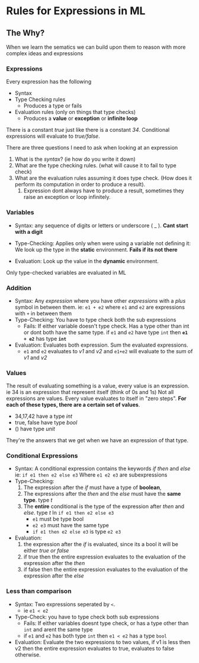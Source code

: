 # Rules for Expressions in ML

## The Why?

When we learn the sematics we can build upon them to reason with more complex ideas and expressions

### Expressions

Every expression has the following

* Syntax
* Type Checking rules
  * Produces a type or fails
* Evaluation rules (only on things that type checks)
  * Produces a **value** or **exception** or **infinite loop**

There is a constant *true* just like there is a constant *34*.
Conditional expressions will evaluate to *true/false*.

There are three questions I need to ask when looking at an expression

1. What is the *syntax*? (ie how do you write it down)
2. What are the type checking rules. (what will cause it to fail to type check)
3. What are the evaluation rules assuming it does type check. (How does it perform its computation in order to produce a result).
   1. Expression dont always have to produce a result, sometimes they raise an exception or loop infinitely.

### Variables

* Syntax: any sequence of digits or letters or underscore ( _ ). **Cant start with a digit**

* Type-Checking: Applies only when were using a variable not defining it: We look up the type in the **static** environment. **Fails if its not there**
* Evaluation: Look up the value in the **dynamic** environment.

Only type-checked variables are evaluated in ML

### Addition

* Syntax: Any *expression* where you have other *expressions* with a *plus* symbol in between them.
ie: `e1 + e2` where `e1` and `e2` are expressions with `+` in between them
* Type-Checking: You have to type check both the sub expressions
  * Fails: If either variable doesn't type check. Has a type other than int or dont both have the same type.
 if `e1` and `e2` have type `int` then **`e1 + e2`** has type **`int`**
* Evaluation: Evaluates both expression. Sum the evaluated expressions.
  * `e1` and `e2` evaluates to *v1* and *v2* and `e1+e2` will evaluate to the *sum* of *v1* and *v2*

### Values

The result of evaluating something is a value, every value is an expression. ie 34 is an expression that represent itself (think of 0s and 1s)
Not all expressions are values.
Every value evaluates to itself in "zero steps".
**For each of these types, there are a certain set of values**.

* 34,17,42 have a type *int*
* true, false have type *bool*
* () have type *unit*

They're the answers that we get when we have an expression of that type.

### Conditional Expressions

* Syntax: A conditional expression contains the keywords *if* *then* and *else*
ie: `if e1 then e2 else e3`
Where `e1 e2 e3` are subexpressions
* Type-Checking:
  1. The expression after the *if* must have a type of **boolean**,
  2. The expressions after the *then* and the *else* must have the **same type**. type *t*
  3. The **entire** conditional is the type of the expression after *then* and *else*. type *t*
   In `if e1 then e2 else e3`
     * `e1` must be type bool
     * `e2 e3` must have the same type
     * `if e1 then e2 else e3` is type `e2 e3`
* Evaluation:
  1. the expression after the *if* is evaluated, since its a bool it will be either *true or false*
  2. if true then the entire expression evaluates to the evaluation of the expression after the *then*
  3. if false then the entire expression evaluates to the evaluation of the expression after the *else*

### Less than comparison

* Syntax: Two expressions seperated by `<`.
  * ie `e1 < e2`
* Type-Check: you have to type check both sub expressions
  * Fails: If either variables doesnt type check, or has a type other than `int` and arent the same type
  * if `e1` and `e2` has both type `int` then `e1 < e2` has a type `bool`
* Evaluation: Evaluate the two expressions to two values, if v1 is less then v2 then the entire expression evaluates to true, evaluates to false otherwise.
